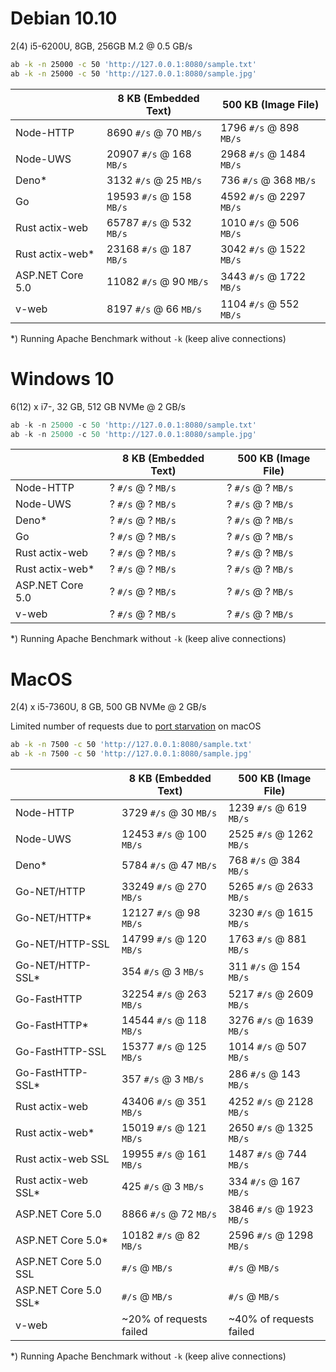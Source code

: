 # Debian 10.10

2(4) i5-6200U, 8GB, 256GB M.2 @ 0.5 GB/s

```bash
ab -k -n 25000 -c 50 'http://127.0.0.1:8080/sample.txt'
ab -k -n 25000 -c 50 'http://127.0.0.1:8080/sample.jpg'
```

|                  | 8 KB (Embedded Text)     | 500 KB (Image File)      |
|------------------|--------------------------|--------------------------|
| Node-HTTP        |  8690 `#/s` @  70 `MB/s` | 1796 `#/s` @  898 `MB/s` |
| Node-UWS         | 20907 `#/s` @ 168 `MB/s` | 2968 `#/s` @ 1484 `MB/s` |
| Deno*            |  3132 `#/s` @  25 `MB/s` |  736 `#/s` @  368 `MB/s` |
| Go               | 19593 `#/s` @ 158 `MB/s` | 4592 `#/s` @ 2297 `MB/s` |
| Rust actix-web   | 65787 `#/s` @ 532 `MB/s` | 1010 `#/s` @  506 `MB/s` |
| Rust actix-web*  | 23168 `#/s` @ 187 `MB/s` | 3042 `#/s` @ 1522 `MB/s` |
| ASP.NET Core 5.0 | 11082 `#/s` @  90 `MB/s` | 3443 `#/s` @ 1722 `MB/s` |
| v-web            |  8197 `#/s` @  66 `MB/s` | 1104 `#/s` @  552 `MB/s` |

*) Running Apache Benchmark without `-k` (keep alive connections)

# Windows 10

6(12) x i7-, 32 GB, 512 GB NVMe @ 2 GB/s

```powershell
ab -k -n 25000 -c 50 'http://127.0.0.1:8080/sample.txt'
ab -k -n 25000 -c 50 'http://127.0.0.1:8080/sample.jpg'
```

|                  | 8 KB (Embedded Text)     | 500 KB (Image File)      |
|------------------|--------------------------|--------------------------|
| Node-HTTP        | ? `#/s` @ ? `MB/s` | ? `#/s` @ ? `MB/s` |
| Node-UWS         | ? `#/s` @ ? `MB/s` | ? `#/s` @ ? `MB/s` |
| Deno*            | ? `#/s` @ ? `MB/s` | ? `#/s` @ ? `MB/s` |
| Go               | ? `#/s` @ ? `MB/s` | ? `#/s` @ ? `MB/s` |
| Rust actix-web   | ? `#/s` @ ? `MB/s` | ? `#/s` @ ? `MB/s` |
| Rust actix-web*  | ? `#/s` @ ? `MB/s` | ? `#/s` @ ? `MB/s` |
| ASP.NET Core 5.0 | ? `#/s` @ ? `MB/s` | ? `#/s` @ ? `MB/s` |
| v-web            | ? `#/s` @ ? `MB/s` | ? `#/s` @ ? `MB/s` |

*) Running Apache Benchmark without `-k` (keep alive connections)

# MacOS

2(4) x i5-7360U, 8 GB, 500 GB NVMe @ 2 GB/s

Limited number of requests due to [port starvation](https://stackoverflow.com/questions/1216267/ab-program-freezes-after-lots-of-requests-why) on macOS
```zsh
ab -k -n 7500 -c 50 'http://127.0.0.1:8080/sample.txt'
ab -k -n 7500 -c 50 'http://127.0.0.1:8080/sample.jpg'
```

|                       | 8 KB (Embedded Text)     | 500 KB (Image File)      |
|-----------------------|--------------------------|--------------------------|
| Node-HTTP             |  3729 `#/s` @  30 `MB/s` | 1239 `#/s` @  619 `MB/s` |
| Node-UWS              | 12453 `#/s` @ 100 `MB/s` | 2525 `#/s` @ 1262 `MB/s` |
| Deno*                 |  5784 `#/s` @  47 `MB/s` |  768 `#/s` @  384 `MB/s` |
| Go-NET/HTTP           | 33249 `#/s` @ 270 `MB/s` | 5265 `#/s` @ 2633 `MB/s` |
| Go-NET/HTTP*          | 12127 `#/s` @  98 `MB/s` | 3230 `#/s` @ 1615 `MB/s` |
| Go-NET/HTTP-SSL       | 14799 `#/s` @ 120 `MB/s` | 1763 `#/s` @  881 `MB/s` |
| Go-NET/HTTP-SSL*      |   354 `#/s` @   3 `MB/s` |  311 `#/s` @  154 `MB/s` |
| Go-FastHTTP           | 32254 `#/s` @ 263 `MB/s` | 5217 `#/s` @ 2609 `MB/s` |
| Go-FastHTTP*          | 14544 `#/s` @ 118 `MB/s` | 3276 `#/s` @ 1639 `MB/s` |
| Go-FastHTTP-SSL       | 15377 `#/s` @ 125 `MB/s` | 1014 `#/s` @  507 `MB/s` |
| Go-FastHTTP-SSL*      |   357 `#/s` @   3 `MB/s` |  286 `#/s` @  143 `MB/s` |
| Rust actix-web        | 43406 `#/s` @ 351 `MB/s` | 4252 `#/s` @ 2128 `MB/s` |
| Rust actix-web*       | 15019 `#/s` @ 121 `MB/s` | 2650 `#/s` @ 1325 `MB/s` |
| Rust actix-web SSL    | 19955 `#/s` @ 161 `MB/s` | 1487 `#/s` @  744 `MB/s` |
| Rust actix-web SSL*   |   425 `#/s` @   3 `MB/s` |  334 `#/s` @  167 `MB/s` |
| ASP.NET Core 5.0      |  8866 `#/s` @  72 `MB/s` | 3846 `#/s` @ 1923 `MB/s` |
| ASP.NET Core 5.0*     | 10182 `#/s` @  82 `MB/s` | 2596 `#/s` @ 1298 `MB/s` |
| ASP.NET Core 5.0 SSL  |       `#/s` @     `MB/s` |      `#/s` @      `MB/s` |
| ASP.NET Core 5.0 SSL* |       `#/s` @     `MB/s` |      `#/s` @      `MB/s` |
| v-web                 | ~20% of requests failed  | ~40% of requests failed  |

*) Running Apache Benchmark without `-k` (keep alive connections)